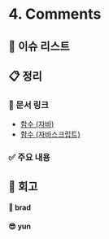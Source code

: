 # 4. Comments

## :pushpin: 이슈 리스트

## :clipboard: 정리

### :link: 문서 링크

- [함수 (자바)](./heewhy_java.md)
- [함수 (자바스크립트)](./brad_javascript.md)

### :white_check_mark: 주요 내용

## :pray: 회고

#### :bread: brad

#### :sunglasses: yun
